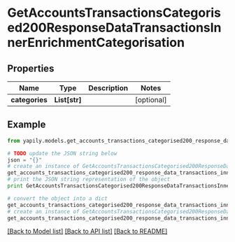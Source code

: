 # GetAccountsTransactionsCategorised200ResponseDataTransactionsInnerEnrichmentCategorisation


## Properties
Name | Type | Description | Notes
------------ | ------------- | ------------- | -------------
**categories** | **List[str]** |  | [optional] 

## Example

```python
from yapily.models.get_accounts_transactions_categorised200_response_data_transactions_inner_enrichment_categorisation import GetAccountsTransactionsCategorised200ResponseDataTransactionsInnerEnrichmentCategorisation

# TODO update the JSON string below
json = "{}"
# create an instance of GetAccountsTransactionsCategorised200ResponseDataTransactionsInnerEnrichmentCategorisation from a JSON string
get_accounts_transactions_categorised200_response_data_transactions_inner_enrichment_categorisation_instance = GetAccountsTransactionsCategorised200ResponseDataTransactionsInnerEnrichmentCategorisation.from_json(json)
# print the JSON string representation of the object
print GetAccountsTransactionsCategorised200ResponseDataTransactionsInnerEnrichmentCategorisation.to_json()

# convert the object into a dict
get_accounts_transactions_categorised200_response_data_transactions_inner_enrichment_categorisation_dict = get_accounts_transactions_categorised200_response_data_transactions_inner_enrichment_categorisation_instance.to_dict()
# create an instance of GetAccountsTransactionsCategorised200ResponseDataTransactionsInnerEnrichmentCategorisation from a dict
get_accounts_transactions_categorised200_response_data_transactions_inner_enrichment_categorisation_form_dict = get_accounts_transactions_categorised200_response_data_transactions_inner_enrichment_categorisation.from_dict(get_accounts_transactions_categorised200_response_data_transactions_inner_enrichment_categorisation_dict)
```
[[Back to Model list]](../README.md#documentation-for-models) [[Back to API list]](../README.md#documentation-for-api-endpoints) [[Back to README]](../README.md)


